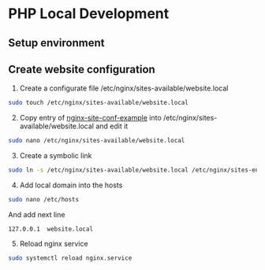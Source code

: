 # PHP Local Development

## Setup environment

## Create website configuration
1. Create a configurate file /etc/nginx/sites-available/website.local
```bash
sudo touch /etc/nginx/sites-available/website.local
```
2. Copy entry of [nginx-site-conf-example](https://github.com/bvlad05/php-local-development/blob/master/nginx-website-conf-example) into /etc/nginx/sites-available/website.local and edit it
```bash
sudo nano /etc/nginx/sites-available/website.local
```
3. Create a symbolic link
```bash
sudo ln -s /etc/nginx/sites-available/website.local /etc/nginx/sites-enabled/
```
4. Add local domain into the hosts
```bash
sudo nano /etc/hosts
```
And add next line
```
127.0.0.1  website.local
```
5. Reload nginx service
```bash
sudo systemctl reload nginx.service
```
